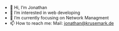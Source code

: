 - 👋 Hi, I’m Jonathan
- 👀 I’m interested in web developing
- 🌱 I’m currently focusing on Network Managment
- 📫 How to reach me: Mail: jonathan@krusemark.de
